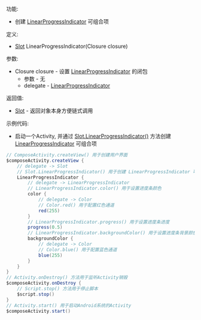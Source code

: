 功能:

+ 创建 [LinearProgressIndicator](/API/UI/Compose/Widget/LinearProgressIndicator/README.md) 可组合项

定义:

+ [Slot](/API/UI/Compose/Slot/Slot/README.md) LinearProgressIndicator(Closure closure)

参数:

+ Closure closure - 设置 [LinearProgressIndicator](/API/UI/Compose/Widget/LinearProgressIndicator/README.md)
  的闭包
    + 参数 - 无
    + delegate - [LinearProgressIndicator](/API/UI/Compose/Widget/LinearProgressIndicator/README.md)

返回值:

+ [Slot](/API/UI/Compose/Slot/Slot/README.md) - 返回对象本身方便链式调用

示例代码:

+ 启动一个Activity,
  并通过 [Slot.LinearProgressIndicator()](/API/UI/Compose/Slot/Slot/README.md?id=LinearProgressIndicator)
  方法创建 [LinearProgressIndicator](/API/UI/Compose/Widget/LinearProgressIndicator/README.md) 可组合项

```groovy
// ComposeActivity.createView() 用于创建用户界面
$composeActivity.createView {
    // delegate -> Slot
    // Slot.LinearProgressIndicator() 用于创建 LinearProgressIndicator 可组合项
    LinearProgressIndicator {
        // delegate -> LinearProgressIndicator
        // LinearProgressIndicator.color() 用于设置进度条颜色
        color {
            // delegate -> Color
            // Color.red() 用于配置红色通道
            red(255)
        }
        // LinearProgressIndicator.progress() 用于设置进度条进度
        progress(0.5)
        // LinearProgressIndicator.backgroundColor() 用于设置进度条背景颜色
        backgroundColor {
            // delegate -> Color
            // Color.blue() 用于配置蓝色通道
            blue(255)
        }
    }
}
// Activity.onDestroy() 方法用于监听Activity销毁
$composeActivity.onDestroy {
    // Script.stop() 方法用于停止脚本
    $script.stop()
}
// Activity.start() 用于启动Android系统的Activity
$composeActivity.start()
```